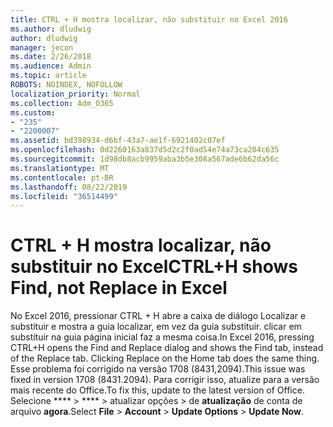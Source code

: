 ```yaml
---
title: CTRL + H mostra localizar, não substituir no Excel 2016
ms.author: dludwig
author: dludwig
manager: jecon
ms.date: 2/26/2018
ms.audience: Admin
ms.topic: article
ROBOTS: NOINDEX, NOFOLLOW
localization_priority: Normal
ms.collection: Adm_O365
ms.custom:
- "235"
- "2200007"
ms.assetid: bd398934-d6bf-43a7-ae1f-6921402c07ef
ms.openlocfilehash: 0d2260163a837d5d2c2f0ad54e74a73ca204c635
ms.sourcegitcommit: 1d98db8acb9959aba3b5e308a567ade6b62da56c
ms.translationtype: MT
ms.contentlocale: pt-BR
ms.lasthandoff: 08/22/2019
ms.locfileid: "36514499"
---
```

# <a name="ctrlh-shows-find-not-replace-in-excel"></a><span data-ttu-id="e605a-102">CTRL + H mostra localizar, não substituir no Excel</span><span class="sxs-lookup"><span data-stu-id="e605a-102">CTRL+H shows Find, not Replace in Excel</span></span>

<span data-ttu-id="e605a-103">No Excel 2016, pressionar CTRL + H abre a caixa de diálogo Localizar e substituir e mostra a guia localizar, em vez da guia substituir. clicar em substituir na guia página inicial faz a mesma coisa.</span><span class="sxs-lookup"><span data-stu-id="e605a-103">In Excel 2016, pressing CTRL+H opens the Find and Replace dialog and shows the Find tab, instead of the Replace tab. Clicking Replace on the Home tab does the same thing.</span></span> <span data-ttu-id="e605a-104">Esse problema foi corrigido na versão 1708 (8431,2094).</span><span class="sxs-lookup"><span data-stu-id="e605a-104">This issue was fixed in version 1708 (8431.2094).</span></span> <span data-ttu-id="e605a-105">Para corrigir isso, atualize para a versão mais recente do Office.</span><span class="sxs-lookup"><span data-stu-id="e605a-105">To fix this, update to the latest version of Office.</span></span> <span data-ttu-id="e605a-106">Selecione \*\*\*\* \> \*\*\*\* \> atualizar opções \> de **atualização** de conta de arquivo **agora**.</span><span class="sxs-lookup"><span data-stu-id="e605a-106">Select **File** \> **Account** \> **Update Options** \> **Update Now**.</span></span>
  